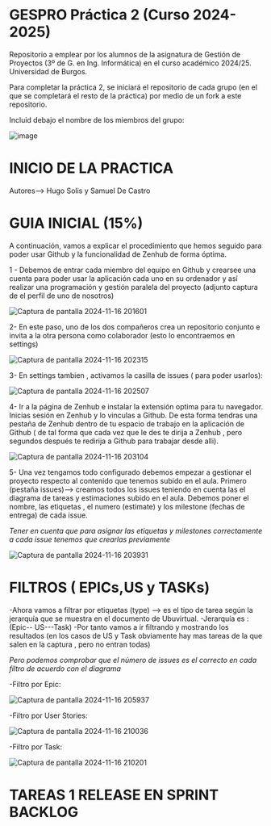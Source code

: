 # GESPRO Práctica 2 (Curso 2024-2025)
Repositorio a emplear por los alumnos de la asignatura de Gestión de Proyectos (3º de G. en Ing. Informática) en el curso académico 2024/25. Universidad de Burgos.

Para completar la práctica 2, se iniciará el repositorio de cada grupo (en el que se completará el resto de la práctica) por medio de un fork a este repositorio.

Incluid debajo el nombre de los miembros del grupo:

![image](https://github.com/user-attachments/assets/be4db69b-090a-4e6f-b5d1-80d4f23ada72)

# INICIO DE LA PRACTICA

Autores--> Hugo Solis y Samuel De Castro

# GUIA INICIAL (15%)

A continuación, vamos a explicar el procedimiento que hemos seguido para poder usar Github y la funcionalidad de Zenhub de forma óptima.

1 - Debemos de entrar cada miembro del equipo en Github y crearsee una cuenta para poder usar la aplicación cada uno en su ordenador y así realizar una programación y gestión paralela           del proyecto (adjunto captura de el perfil de uno de nosotros)

![Captura de pantalla 2024-11-16 201601](https://github.com/user-attachments/assets/d95c2d1d-eb17-47ef-80b4-f9e76bc821cb)


2- En este paso, uno de los dos compañeros crea un repositorio conjunto e invita a la otra persona como colaborador (esto lo encontraemos en settings)


![Captura de pantalla 2024-11-16 202315](https://github.com/user-attachments/assets/aa07ca0b-1a83-4205-84d8-20c939d1a831)


3- En settings tambien , activamos la casilla de issues ( para poder usarlos):

![Captura de pantalla 2024-11-16 202507](https://github.com/user-attachments/assets/da532773-0c7a-471a-b58a-9d73ac5e66d6)


4- Ir a la página de Zenhub e instalar la extensión optima para tu navegador. 
Inicias sesión en Zenhub y lo vinculas a Github.
De esta forma tendras una pestaña de Zenhub dentro de tu espacio de trabajo en la aplicación de Github ( de tal forma que cada vez que le des te dirija a Zenhub , pero segundos después
te redirija a Github para trabajar desde alli).


![Captura de pantalla 2024-11-16 203104](https://github.com/user-attachments/assets/b0d1ce69-2574-4443-b8ec-d0a8e54de90c)


5- Una vez tengamos todo configurado debemos empezar a gestionar el proyecto respecto al contenido que tenemos subido en el aula.
Primero (pestaña issues)--> creamos todos los issues teniendo en cuenta las el diagrama de tareas y estimaciones subido en el aula. Debemos poner el nombre, las etiquetas , el numero (estimate) y los milestone (fechas de entrega) de cada issue.

*Tener en cuenta que para asignar las etiquetas y milestones correctamente a cada issue tenemos que crearlas previamente*

![Captura de pantalla 2024-11-16 203931](https://github.com/user-attachments/assets/486cd087-904a-46bb-a537-f58d2e6408eb)


# FILTROS ( EPICs,US y TASKs)

-Ahora vamos a filtrar por etiquetas (type) --> es el tipo de tarea según la jerarquía que se muestra en el documento de Ubuvirtual. 
-Jerarquía es : (Epic-- US---Task)
-Por tanto vamos a ir filtrando y mostrando los resultados (en los casos de US y Task obviamente hay mas tareas de la que salen en la captura , pero no entran todas)

*Pero podemos comprobar que el número de issues es el correcto en cada filtro de acuerdo con el diagrama*

-Filtro por Epic:

![Captura de pantalla 2024-11-16 205937](https://github.com/user-attachments/assets/bc56cc60-df2e-4615-9650-8d2f85e77f8e)

-Filtro por User Stories: 

![Captura de pantalla 2024-11-16 210036](https://github.com/user-attachments/assets/915668b5-276c-4920-9517-ba5b6fa7909b)

-Filtro por Task: 

![Captura de pantalla 2024-11-16 210201](https://github.com/user-attachments/assets/15eb6995-5e65-4ac4-b9d8-99552d9b97c6)


# TAREAS 1 RELEASE EN SPRINT BACKLOG













